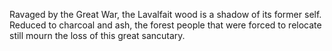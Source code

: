 Ravaged by the Great War, the Lavalfait wood is a shadow of its former self. Reduced to charcoal and ash, the forest people that were forced to relocate still mourn the loss of this great sancutary.